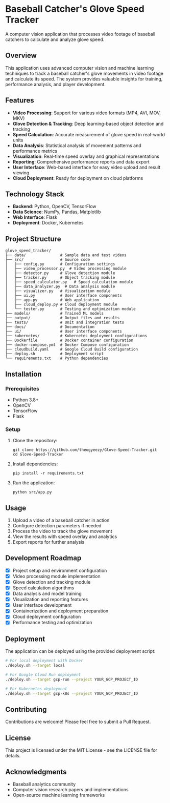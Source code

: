 # Baseball Catcher's Glove Speed Tracker

A computer vision application that processes video footage of baseball catchers to calculate and analyze glove speed.

## Overview

This application uses advanced computer vision and machine learning techniques to track a baseball catcher's glove movements in video footage and calculate its speed. The system provides valuable insights for training, performance analysis, and player development.

## Features

- **Video Processing**: Support for various video formats (MP4, AVI, MOV, MKV)
- **Glove Detection & Tracking**: Deep learning-based object detection and tracking
- **Speed Calculation**: Accurate measurement of glove speed in real-world units
- **Data Analysis**: Statistical analysis of movement patterns and performance metrics
- **Visualization**: Real-time speed overlay and graphical representations
- **Reporting**: Comprehensive performance reports and data export
- **User Interface**: Web-based interface for easy video upload and result viewing
- **Cloud Deployment**: Ready for deployment on cloud platforms

## Technology Stack

- **Backend**: Python, OpenCV, TensorFlow
- **Data Science**: NumPy, Pandas, Matplotlib
- **Web Interface**: Flask
- **Deployment**: Docker, Kubernetes

## Project Structure

```
glove_speed_tracker/
├── data/               # Sample data and test videos
├── src/                # Source code
│   ├── config.py       # Configuration settings
│   ├── video_processor.py  # Video processing module
│   ├── detector.py     # Glove detection module
│   ├── tracker.py      # Object tracking module
│   ├── speed_calculator.py   # Speed calculation module
│   ├── data_analyzer.py  # Data analysis module
│   ├── visualizer.py   # Visualization module
│   ├── ui.py           # User interface components
│   ├── app.py          # Web application
│   ├── cloud_deploy.py # Cloud deployment module
│   └── tester.py       # Testing and optimization module
├── models/             # Trained ML models
├── output/             # Output files and results
├── tests/              # Unit and integration tests
├── docs/               # Documentation
├── ui/                 # User interface components
├── kubernetes/         # Kubernetes deployment configurations
├── Dockerfile          # Docker container configuration
├── docker-compose.yml  # Docker Compose configuration
├── cloudbuild.yaml     # Google Cloud Build configuration
├── deploy.sh           # Deployment script
└── requirements.txt    # Python dependencies
```

## Installation

### Prerequisites

- Python 3.8+
- OpenCV
- TensorFlow
- Flask

### Setup

1. Clone the repository:
   ```
   git clone https://github.com/theogyeezy/Glove-Speed-Tracker.git
   cd Glove-Speed-Tracker
   ```

2. Install dependencies:
   ```
   pip install -r requirements.txt
   ```

3. Run the application:
   ```
   python src/app.py
   ```

## Usage

1. Upload a video of a baseball catcher in action
2. Configure detection parameters if needed
3. Process the video to track the glove movement
4. View the results with speed overlay and analytics
5. Export reports for further analysis

## Development Roadmap

- [x] Project setup and environment configuration
- [x] Video processing module implementation
- [x] Glove detection and tracking module
- [x] Speed calculation algorithms
- [x] Data analysis and model training
- [x] Visualization and reporting features
- [x] User interface development
- [x] Containerization and deployment preparation
- [x] Cloud deployment configuration
- [x] Performance testing and optimization

## Deployment

The application can be deployed using the provided deployment script:

```bash
# For local deployment with Docker
./deploy.sh --target local

# For Google Cloud Run deployment
./deploy.sh --target gcp-run --project YOUR_GCP_PROJECT_ID

# For Kubernetes deployment
./deploy.sh --target gcp-k8s --project YOUR_GCP_PROJECT_ID
```

## Contributing

Contributions are welcome! Please feel free to submit a Pull Request.

## License

This project is licensed under the MIT License - see the LICENSE file for details.

## Acknowledgments

- Baseball analytics community
- Computer vision research papers and implementations
- Open-source machine learning frameworks

